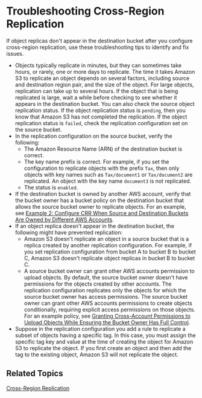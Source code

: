 # Troubleshooting Cross\-Region Replication<a name="crr-troubleshoot"></a>

If object replicas don't appear in the destination bucket after you configure cross\-region replication, use these troubleshooting tips to identify and fix issues\.
+ Objects typically replicate in minutes, but they can sometimes take hours, or rarely, one or more days to replicate\. The time it takes Amazon S3 to replicate an object depends on several factors, including source and destination region pair, and the size of the object\. For large objects, replication can take up to several hours\. If the object that is being replicated is large, wait a while before checking to see whether it appears in the destination bucket\. You can also check the source object replication status\. If the object replication status is `pending`, then you know that Amazon S3 has not completed the replication\. If the object replication status is `failed`, check the replication configuration set on the source bucket\.
+ In the replication configuration on the source bucket, verify the following:
  + The Amazon Resource Name \(ARN\) of the destination bucket is correct\.
  + The key name prefix is correct\. For example, if you set the configuration to replicate objects with the prefix `Tax`, then only objects with key names such as `Tax/document1` or `Tax/document2` are replicated\. An object with the key name `document3` is not replicated\.
  + The status is `enabled`\.
+ If the destination bucket is owned by another AWS account, verify that the bucket owner has a bucket policy on the destination bucket that allows the source bucket owner to replicate objects\. For an example, see [Example 2: Configure CRR When Source and Destination Buckets Are Owned by Different AWS Accounts](crr-walkthrough-2.md)\.
+ If an object replica doesn't appear in the destination bucket, the following might have prevented replication:
  + Amazon S3 doesn't replicate an object in a source bucket that is a replica created by another replication configuration\. For example, if you set replication configuration from bucket A to bucket B to bucket C, Amazon S3 doesn't replicate object replicas in bucket B to bucket C\.
  + A source bucket owner can grant other AWS accounts permission to upload objects\. By default, the source bucket owner doesn't have permissions for the objects created by other accounts\. The replication configuration replicates only the objects for which the source bucket owner has access permissions\. The source bucket owner can grant other AWS accounts permissions to create objects conditionally, requiring explicit access permissions on those objects\. For an example policy, see [Granting Cross\-Account Permissions to Upload Objects While Ensuring the Bucket Owner Has Full Control](example-bucket-policies.md#example-bucket-policies-use-case-8)\.
+ Suppose in the replication configuration you add a rule to replicate a subset of objects having a specific tag\. In this case, you must assign the specific tag key and value at the time of creating the object for Amazon S3 to replicate the object\. If you first create an object and then add the tag to the existing object, Amazon S3 will not replicate the object\.

## Related Topics<a name="crr-troubleshoot-related-topics"></a>

[Cross\-Region Replication](crr.md)